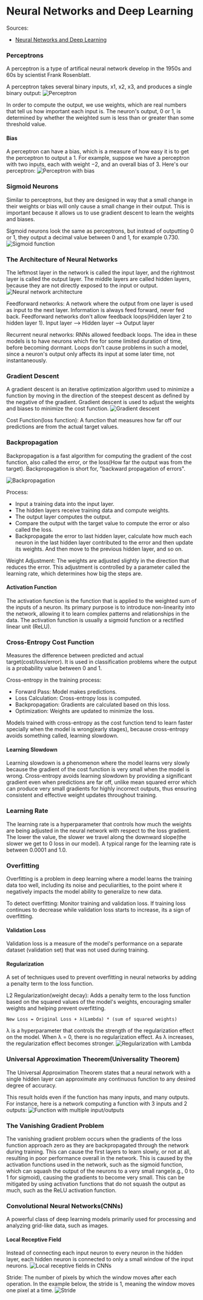 # Neural Networks and Deep Learning
Sources:
- [Neural Networks and Deep Learning](http://neuralnetworksanddeeplearning.com/)


### Perceptrons
A perceptron is a type of artifical neural network develop in the 1950s and 60s by scientist Frank Rosenblatt.

A perceptron takes several binary inputs, x1, x2, x3, and produces a single binary output:
![Perceptron](/images/perceptron.png)

In order to compute the output, we use weights, which are real numbers that tell us how important each input is. The neuron's output, 0 or 1, is determined by whether the weighted sum is less than or greater than some threshold value.

#### Bias
A perceptron can have a bias, which is a measure of how easy it is to get the perceptron to output a 1. For example, suppose we have a perceptron with two inputs, each with weight −2, and an overall bias of 3. Here's our perceptron:
![Perceptron with bias](/images/perceptron-wt-bias.png)

### Sigmoid Neurons
Similar to perceptrons, but they are designed in way that a small change in their weights or bias will only cause a small change in their output. This is important because it allows us to use gradient descent to learn the weights and biases.

Sigmoid neurons look the same as perceptrons, but instead of outputting 0 or 1, they output a decimal value between 0 and 1, for example 0.730.
![Sigmoid function](/images/sigmoid-fn.png)

### The Architecture of Neural Networks
The leftmost layer in the network is called the input layer, and the rightmost layer is called the output layer. The middle layers are called hidden layers, because they are not directly exposed to the input or output.
![Neural network architecture](/images/nn-arch.png)

Feedforward networks: A network where the output from one layer is used as input to the next layer. Information is always feed forward, never fed back. Feedforward networks don't allow feedback loops(Hidden layer 2 to hidden layer 1).
Input layer --> Hidden layer --> Output layer

Recurrent neural networks: RNNs allowed feedback loops. The idea in these models is to have neurons which fire for some limited duration of time, before becoming dormant. Loops don't cause problems in such a model, since a neuron's output only affects its input at some later time, not instantaneously.

### Gradient Descent
A gradient descent is an iterative optimization algorithm used to minimize a function by moving in the direction of the steepest descent as defined by the negative of the gradient. Gradient descent is used to adjust the weights and biases to minimize the cost function.
![Gradient descent](/images/gradient-descent.png)

Cost Function(loss function): A function that measures how far off our predictions are from the actual target values.

### Backpropagation
Backpropagation is a fast algorithm for computing the gradient of the cost function, also called the error, or the loss(How far the output was from the target). Backpropagation is short for, "backward propagation of errors".

![Backpropagation](https://editor.analyticsvidhya.com/uploads/18870backprop2.png)
    
Process:
- Input a training data into the input layer.
- The hidden layers receive training data and compute weights.
- The output layer computes the output.
- Compare the output with the target value to compute the error or also called the loss.
- Backpropagate the error to last hidden layer, calculate how much each neuron in the last hidden layer contributed to the error and then update its weights. And then move to the previous hidden layer, and so on.
        
Weight Adjustment: The weights are adjusted slightly in the direction that reduces the error. This adjustment is controlled by a parameter called the learning rate, which determines how big the steps are.

#### Activation Function
The activation function is the function that is applied to the weighted sum of the inputs of a neuron. Its primary purpose is to introduce non-linearity into the network, allowing it to learn complex patterns and relationships in the data. The activation function is usually a sigmoid function or a rectified linear unit (ReLU).

### Cross-Entropy Cost Function
Measures the difference between predicted and actual target(cost/loss/error). It is used in classification problems where the output is a probability value between 0 and 1.

Cross-entropy in the training process:
- Forward Pass: Model makes predictions.
- Loss Calculation: Cross-entropy loss is computed.
- Backpropagation: Gradients are calculated based on this loss.
- Optimization: Weights are updated to minimize the loss.

Models trained with cross-entropy as the cost function tend to learn faster specially when the model is wrong(early stages), because cross-entropy avoids something called, learning slowdown.

#### Learning Slowdown
Learning slowdown is a phenomenon where the model learns very slowly because the gradient of the cost function is very small when the model is wrong. Cross-entropy avoids learning slowdown by providing a significant gradient even when predictions are far off, unlike mean squared error which can produce very small gradients for highly incorrect outputs, thus ensuring consistent and effective weight updates throughout training.

### Learning Rate
The learning rate is a hyperparameter that controls how much the weights are being adjusted in the neural network with respect to the loss gradient. The lower the value, the slower we travel along the downward slope(the slower we get to 0 loss in our model). A typical range for the learning rate is between 0.0001 and 1.0.

### Overfitting
Overfitting is a problem in deep learning where a model learns the training data too well, including its noise and peculiarities, to the point where it negatively impacts the model ability to generalize to new data.

To detect overfitting:
Monitor training and validation loss. If training loss continues to decrease while validation loss starts to increase, its a sign of overfitting.

#### Validation Loss
Validation loss is a measure of the model's performance on a separate dataset (validation set) that was not used during training.

#### Regularization
A set of techniques used to prevent overfitting in neural networks by adding a penalty term to the loss function.

L2 Regularization(weight decay): Adds a penalty term to the loss function based on the squared values of the model's weights, encouraging smaller weights and helping prevent overfitting.

```
New Loss = Original Loss + λ(Lambda) * (sum of squared weights)
```
λ is a hyperparameter that controls the strength of the regularization effect on the model. When λ = 0, there is no regularization effect. As λ increases, the regularization effect becomes stronger.
![Regularization with Lambda](https://miro.medium.com/v2/resize:fit:1098/1*ODhXW4H9ZRTKTzXOAyStAg.png)

### Universal Approximation Theorem(Universality Theorem)
The Universal Approximation Theorem states that a neural network with a single hidden layer can approximate any continuous function to any desired degree of accuracy.

This result holds even if the function has many inputs, and many outputs. For instance, here is a network computing a function with 3 inputs and 2 outputs:
![Function with multiple input/outputs](/images/neural-fn-2.png)
 
### The Vanishing Gradient Problem
The vanishing gradient problem occurs when the gradients of the loss function approach zero as they are backpropagated through the network during training. This can cause the first layers to learn slowly, or not at all, resulting in poor performance overall in the network. This is caused by the activation functions used in the network, such as the sigmoid function, which can squash the output of the neurons to a very small range(e.g., 0 to 1 for sigmoid), causing the gradients to become very small. This can be mitigated by using activation functions that do not squash the output as much, such as the ReLU activation function.


### Convolutional Neural Networks(CNNs)
A powerful class of deep learning models primarily used for processing and analyzing grid-like data, such as images.

#### Local Receptive Field
Instead of connecting each input neuron to every neuron in the hidden layer, each hidden neuron is connected to only a small window of the input neurons.
![Local receptive fields in CNNs](http://neuralnetworksanddeeplearning.com/images/tikz43.png)

Stride: The number of pixels by which the window moves after each operation. In the example below, the stride is 1, meaning the window moves one pixel at a time.
![Stride](/images/stride-ex.png)
